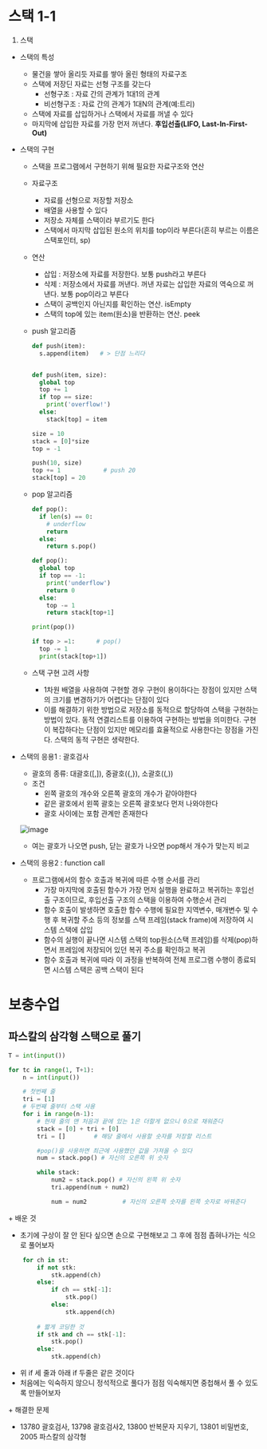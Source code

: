 # 스택 1-1
1. 스택
- 스택의 특성
  - 물건을 쌓아 올리듯 자료를 쌓아 올린 형태의 자료구조
  - 스택에 저장딘 자료는 선형 구조를 갖는다
    - 선형구조 : 자료 간의 관계가 1대1의 관계
    - 비선형구조 : 자료 간의 관계가 1대N의 관계(예:트리)
  - 스택에 자료를 삽입하거나 스택에서 자료를 꺼낼 수 있다
  - 마지막에 삽입한 자료를 가장 먼저 꺼낸다. **후입선출(LIFO, Last-In-First-Out)**
- 스택의 구현
  - 스택을 프로그램에서 구현하기 위해 필요한 자료구조와 연산
  - 자료구조
    - 자료를 선형으로 저장할 저장소
    - 배열을 사용할 수 있다
    - 저장소 자체를 스택이라 부르기도 한다
    - 스택에서 마지막 삽입된 원소의 위치를 top이라 부른다(흔히 부르는 이름은 스택포인터, sp)
  - 연산
    - 삽입 : 저장소에 자료를 저장한다. 보통 push라고 부른다
    - 삭제 : 저장소에서 자료를 꺼낸다. 꺼낸 자료는 삽입한 자료의 역숙으로 꺼낸다. 보통 pop이라고 부른다
    - 스택이 공백인지 아닌지를 확인하는 연산. isEmpty
    - 스택의 top에 있는 item(원소)을 반환하는 연산. peek
  - push 알고리즘
    ```python
    def push(item):
      s.append(item)   # > 단점 느리다
    

    def push(item, size):
      global top
      top += 1
      if top == size:
        print('overflow!')
      else:
        stack[top] = item

    size = 10
    stack = [0]*size
    top = -1

    push(10, size)
    top += 1            # push 20
    stack[top] = 20     
    ```
  - pop 알고리즘
    ```python
    def pop():
      if len(s) == 0:
        # underflow
        return
      else:
        return s.pop()

    def pop():
      global top
      if top == -1:
        print('underflow')
        return 0
      else:
        top -= 1
        return stack[top+1]

    print(pop())

    if top > =1:      # pop()
      top -= 1
      print(stack[top+1])
    ```


  - 스택 구현 고려 사항
    - 1차원 배열을 사용하여 구현할 경우 구현이 용이하다는 장점이 있지만 스택의 크기를 변경하기가 어렵다는 단점이 있다
    - 이를 해결하기 위한 방법으로 저장소를 동적으로 할당하여 스택을 구현하는 방법이 있다. 동적 연결리스트를 이용하여 구현하는 방법을 의미한다. 구현이 복잡하다는 단점이 있지만 메모리를 효율적으로 사용한다는 장점을 가진다. 스택의 동적 구현은 생략한다.
- 스택의 응용1 : 괄호검사
  - 괄호의 종류: 대괄호([,]), 중괄호({,}), 소괄호((,))
  - 조건
    - 왼쪽 괄호의 개수와 오른쪽 괄호의 개수가 같아야한다
    - 같은 괄호에서 왼쪽 괄호는 오른쪽 괄호보다 먼저 나와야한다
    - 괄호 사이에는 포함 관계만 존재한다

  ![image](https://user-images.githubusercontent.com/122499274/218359887-54646ec5-9bed-42c9-805b-4a92696dd135.png)
  - 여는 괄호가 나오면 push, 닫는 괄호가 나오면 pop해서 개수가 맞는지 비교
- 스택의 응용2 : function call
  - 프로그램에서의 함수 호출과 복귀에 따른 수행 순서를 관리
    - 가장 마지막에 호출된 함수가 가장 먼저 실행을 완료하고 복귀하는 후입선출 구조이므로, 후입선출 구조의 스택을 이용하여 수행순서 관리
    - 함수 호출이 발생하면 호출한 함수 수행에 필요한 지역변수, 매개변수 및 수행 후 복귀할 주소 등의 정보를 스택 프레임(stack frame)에 저장하여 시스템 스택에 삽입
    - 함수의 실행이 끝나면 시스템 스택의 top원소(스택 프레임)를 삭제(pop)하면서 프레임에 저장되어 있던 복귀 주소를 확인하고 복귀
    - 함수 호출과 복귀에 따라 이 과정을 반복하여 전체 프로그램 수행이 종료되면 시스템 스택은 공백 스택이 된다

# 보충수업
## 파스칼의 삼각형 스택으로 풀기
```python
T = int(input())

for tc in range(1, T+1):
    n = int(input())

    # 첫번째 줄
    tri = [1]
    # 두번째 줄부터 스택 사용
    for i in range(n-1):
        # 현재 줄의 맨 처음과 끝에 있는 1은 더할게 없으니 0으로 채워준다
        stack = [0] + tri + [0]
        tri = []        # 해당 줄에서 사용할 숫자를 저장할 리스트

        #pop()을 사용하면 최근에 사용했던 값을 가져올 수 있다
        num = stack.pop() # 자신의 오른쪽 위 숫자

        while stack:
            num2 = stack.pop() # 자신의 왼쪽 위 숫자
            tri.append(num + num2)

            num = num2          # 자신의 오른쪽 숫자를 왼쪽 숫자로 바꿔준다
```            

\+ 배운 것
- 초기에 구상이 잘 안 된다 싶으면 손으로 구현해보고 그 후에 점점 좁혀나가는 식으로 풀어보자
```python
    for ch in st:
        if not stk:
            stk.append(ch)
        else:
            if ch == stk[-1]:
                stk.pop()
            else:
                stk.append(ch)
        
        # 짧게 코딩한 것
        if stk and ch == stk[-1]:
            stk.pop()
        else:
            stk.append(ch)
```
- 위 if 세 줄과 아래 if 두줄은 같은 것이다
- 처음에는 익숙하지 않으니 정석적으로 풀다가 점점 익숙해지면 중첩해서 풀 수 있도록 만들어보자

\+ 해결한 문제
- 13780 괄호검사, 13798 괄호검사2, 13800 반복문자 지우기, 13801 비밀번호, 2005 파스칼의 삼각형